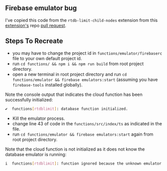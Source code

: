 ## Firebase emulator bug

I've copied this code from the `rtdb-limit-child-nodes` extension from this [extension's](https://github.com/firebase/extensions) repo [pull request](https://github.com/firebase/extensions/pull/482).



## Steps To Recreate

- you may have to change the project id in `functions/emulator/firebaserc` file to your own default project id.
- run `cd functions/ && npm i && npm run build` from root project directory.
- open a new terminal in root project directory  and run `cd functions/emulator && firebase emulators:start` (assuming you have `firebase-tools` installed globally).

Note the console output that indicates the cloud function has been successfully initialized:

```bash 
✔  functions[rtdblimit]: database function initialized.
```

- Kill the emulator process.
- change  line 43 of code in the `functions/src/index/ts` as indicated in the file.
- run `cd functions/emulator && firebase emulators:start` again from root project directory.

Note that the cloud function is not initialized as it does not know the database emulator is running:

```bash
i  functions[rtdblimit]: function ignored because the unknown emulator does not exist or is not running.
```
